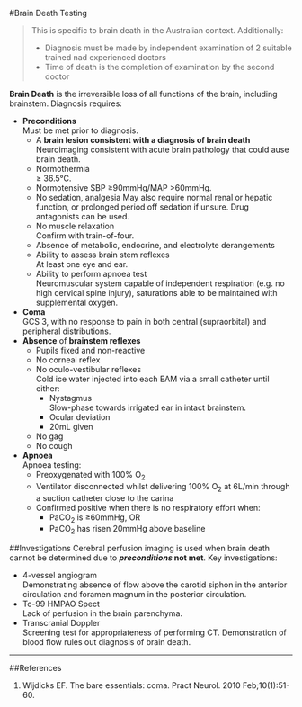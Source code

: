 #Brain Death Testing

>This is specific to brain death in the Australian context. Additionally:
>* Diagnosis must be made by independent examination of 2 suitable trained nad experienced doctors
>* Time of death is the completion of examination by the second doctor

**Brain Death** is the irreversible loss of all functions of the brain, including brainstem. Diagnosis requires:
* **Preconditions**  
Must be met prior to diagnosis.
	* A **brain lesion consistent with a diagnosis of brain death**  
	Neuroimaging consistent with acute brain pathology that could ause brain death.
	* Normothermia  
	≥ 36.5°C.
	* Normotensive 
	SBP ≥90mmHg/MAP >60mmHg.
	* No sedation, analgesia 
	May also require normal renal or hepatic function, or prolonged period off sedation if unsure. Drug antagonists can be used.
	* No muscle relaxation  
	Confirm with train-of-four.
	* Absence of metabolic, endocrine, and electrolyte derangements
	* Ability to assess brain stem reflexes  
	At least one eye and ear.
	* Ability to perform apnoea test  
	Neuromuscular system capable of independent respiration (e.g. no high cervical spine injury), saturations able to be maintained with supplemental oxygen.
* **Coma**  
GCS 3, with no response to pain in both central (supraorbital) and peripheral distributions.
* **Absence** of **brainstem reflexes**
	* Pupils fixed and non-reactive
	* No corneal reflex
	* No oculo-vestibular reflexes  
	Cold ice water injected into each EAM via a small catheter until either:
		* Nystagmus  
		Slow-phase towards irrigated ear in intact brainstem.
		* Ocular deviation
		* 20mL given
	* No gag
	* No cough
* **Apnoea**  
Apnoea testing:
	* Preoxygenated with 100% O<sub>2</sub>
	* Ventilator disconnected whilst delivering 100% O<sub>2</sub> at 6L/min through a suction catheter close to the carina
	* Confirmed positive when there is no respiratory effort when:
		* PaCO<sub>2</sub> is ≥60mmHg, OR
		* PaCO<sub>2</sub> has risen 20mmHg above baseline


##Investigations
Cerebral perfusion imaging is used when brain death cannot be determined due to ***preconditions* not met**. Key investigations:
* 4-vessel angiogram  
Demonstrating absence of flow above the carotid siphon in the anterior circulation and foramen magnum in the posterior circulation.
* Tc-99 HMPAO Spect  
Lack of perfusion in the brain parenchyma.
* Transcranial Doppler  
Screening test for appropriateness of performing CT. Demonstration of blood flow rules out diagnosis of brain death.



---

##References
1. Wijdicks EF. The bare essentials: coma. Pract Neurol. 2010 Feb;10(1):51-60.